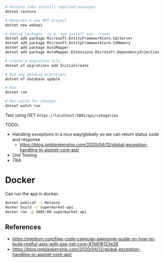 ```bash
# Restore (aka install) required packages
dotnet restore

# Generate a new API project
dotnet new webapi

# Adding packages  (e.g. npm install xxx --save)
dotnet add package Microsoft.EntityFrameworkCore.SqlServer
dotnet add package Microsoft.EntityFrameworkCore.InMemory
dotnet add package AutoMapper
dotnet add package AutoMapper.Extensions.Microsoft.DependencyInjection

# Create a migration file
dotnet ef migrations add InitialCreate

# Run any pending migrations
dotnet ef database update

# Run
dotnet run

# Run watch for changes
dotnet watch run
```

Test using GET `https://localhost:5001/api/categories`

TODO:
 - Handling exceptions in a nice way/globally so we can return status code and response
   - https://blog.jonblankenship.com/2020/04/12/global-exception-handling-in-aspnet-core-api/
 - Unit Testing
 - TBA

 # Docker
 Can run the app in docker:
 ```bash
dotnet publish -c Release
docker build -t supermarket-api .
docker run -p 5001:80 supermarket-api
 ```

## References
- https://medium.com/free-code-camp/an-awesome-guide-on-how-to-build-restful-apis-with-asp-net-core-87b818123e28
- https://blog.jonblankenship.com/2020/04/12/global-exception-handling-in-aspnet-core-api/
